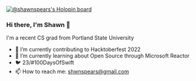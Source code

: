 [![@shawnspears's Holopin board](https://holopin.io/api/user/board?user=shawnspears)](https://holopin.io/@shawnspears)
### Hi there, I'm Shawn 👋
I'm a recent CS grad from Portland State University
- 🎃 I’m currently contributing to Hacktoberfest 2022
- 🌱 I’m currently learning about Open Source through Microsoft Reactor
- 🐦 23/#100DaysOfSwift
- 📫 How to reach me: shwnspears@gmail.com

<!--
**shawnspears/shawnspears** is a ✨ _special_ ✨ repository because its `README.md` (this file) appears on your GitHub profile.

Here are some ideas to get you started:

- 🔭 I’m currently working on ...
- 🌱 I’m currently learning ...
- 👯 I’m looking to collaborate on ...
- 🤔 I’m looking for help with ...
- 💬 Ask me about ...
- 📫 How to reach me: ...
- 😄 Pronouns: ...
- ⚡ Fun fact: ...
-->


